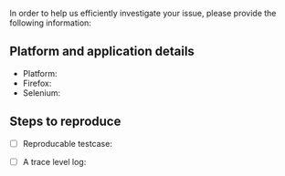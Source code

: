 In order to help us efficiently investigate your issue, please provide the following information:

## Platform and application details
* Platform: <!-- e.g. Windows/OSX/Linux + Version -->
* Firefox: <!-- From the about dialog -->
* Selenium: <!-- Binding + Version -->

## Steps to reproduce
<!-- Please provide a description of how to reproduce the problem, including the following essential elements:-->

- [ ] Reproducable testcase:
<!-- A *minimal* HTML file (or files) that can be used to reproduce the issue (this should not be your production site, unless you are unable to isolate the problem, but a page containing only the elements required to observe the problem). -->

- [ ] A trace level log:
<!-- See the [Firefox Capabilities](https://github.com/mozilla/geckodriver#firefox-capabilities) section how to retrieve a trace level log from a geckodriver session that demonstrates the problem using the minimal example file. Note: this is *not* the same as a selenium log. -->

<!-- ** If any of the above are missing we will have to unfortunately close your issue. We will gladly reopen the issue once all the information requested has been added ** -->
